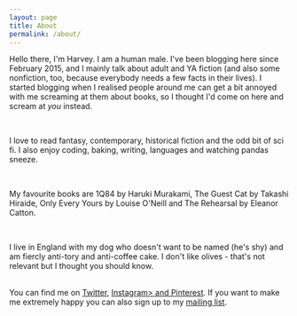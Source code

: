 ```yaml
---
layout: page
title: About
permalink: /about/
---
```


<p>Hello there, I'm Harvey. I am a human male. I've been blogging here since February 2015, and I mainly talk about adult and YA fiction (and also some nonfiction, too, because everybody needs a few facts in their lives). I started blogging when I realised people around me can get a bit annoyed with me screaming at them about books, so I thought I'd come on here and scream at <i>you</i> instead.</p>
<br />
<p>I love to read fantasy, contemporary, historical fiction and the odd bit of sci fi. I also enjoy coding, baking, writing, languages and watching pandas sneeze.</p>
<br />
<p>My favourite books are 1Q84 by Haruki Murakami, The Guest Cat by Takashi Hiraide, Only Every Yours by Louise O'Neill and The Rehearsal by Eleanor Catton.</p>
<br />
<p>I live in England with my dog who doesn't want to be named (he's shy) and am fiercly anti-tory and anti-coffee cake. I don't like olives - that's not relevant but I thought you should know.</p>
<br />
You can find me on <a href="#">Twitter</a>, <a href="">Instagram> and <a href="">Pinterest</a>. If you want to make me extremely happy you can also sign up to my <a href="">mailing list</a>.
